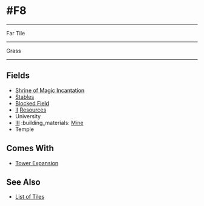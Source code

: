 # #F8

___
Far Tile
___
Grass
___


## Fields

- [Shrine of Magic Incantation](../spells/index.md)
- [Stables](../fields.md#revisitable)
- [Blocked Field](../keywords/blocked_field.md)
- [Ⅱ](../difficulties.md) [Resources](../fields.md#visitable)
- University
- [Ⅲ](../difficulties.md) :building_materials: [Mine](../fields.md#flaggable)
- Temple


## Comes With

- [Tower Expansion](../content/tower_expansion.md)


## See Also

- [List of Tiles](index.md)
